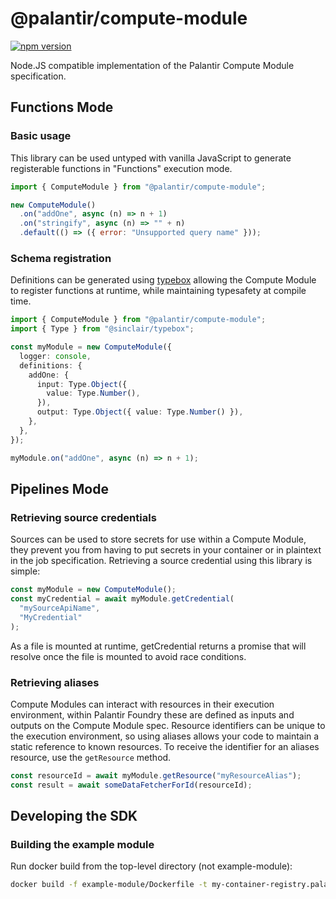 # @palantir/compute-module

[![npm version](https://img.shields.io/npm/v/%palantir%2Fcompute-module?style=flat)](https://www.npmjs.com/package/@palantir/compute-module)

Node.JS compatible implementation of the Palantir Compute Module specification.

## Functions Mode

### Basic usage

This library can be used untyped with vanilla JavaScript to generate registerable functions in "Functions" execution mode.

```js
import { ComputeModule } from "@palantir/compute-module";

new ComputeModule()
  .on("addOne", async (n) => n + 1)
  .on("stringify", async (n) => "" + n)
  .default(() => ({ error: "Unsupported query name" }));
```

### Schema registration

Definitions can be generated using [typebox](https://github.com/sinclairzx81/typebox) allowing the Compute Module to register functions at runtime, while maintaining typesafety at compile time.

```ts
import { ComputeModule } from "@palantir/compute-module";
import { Type } from "@sinclair/typebox";

const myModule = new ComputeModule({
  logger: console,
  definitions: {
    addOne: {
      input: Type.Object({
        value: Type.Number(),
      }),
      output: Type.Object({ value: Type.Number() }),
    },
  },
});

myModule.on("addOne", async (n) => n + 1);
```

## Pipelines Mode

### Retrieving source credentials

Sources can be used to store secrets for use within a Compute Module, they prevent you from having to put secrets in your container or in plaintext in the job specification. Retrieving a source credential using this library is simple:

```ts
const myModule = new ComputeModule();
const myCredential = await myModule.getCredential(
  "mySourceApiName",
  "MyCredential"
);
```

As a file is mounted at runtime, getCredential returns a promise that will resolve once the file is mounted to avoid race conditions.

### Retrieving aliases

Compute Modules can interact with resources in their execution environment, within Palantir Foundry these are defined as inputs and outputs on the Compute Module spec. Resource identifiers can be unique to the execution environment, so using aliases allows your code to maintain a static reference to known resources. To receive the identifier for an aliases resource, use the `getResource` method.

```ts
const resourceId = await myModule.getResource("myResourceAlias");
const result = await someDataFetcherForId(resourceId);
```

## Developing the SDK

### Building the example module

Run docker build from the top-level directory (not example-module):

```sh
docker build -f example-module/Dockerfile -t my-container-registry.palantirfoundry.com/example-module:0.0.1 .
```
